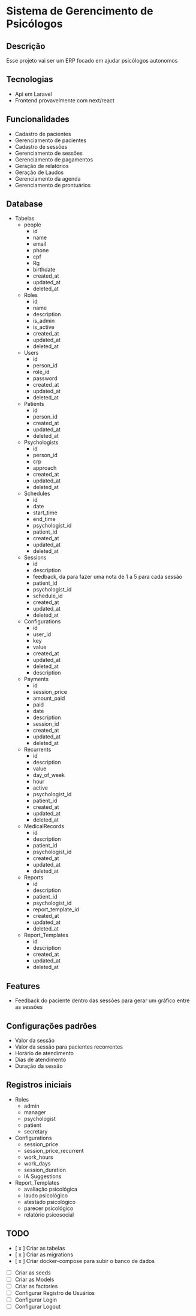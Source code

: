 # Sistema de Gerencimento de Psicólogos
## Descrição
Esse projeto vai ser um ERP focado em ajudar psicólogos autonomos

## Tecnologias
- Api em Laravel
- Frontend provavelmente com next/react

## Funcionalidades
- Cadastro de pacientes
- Gerenciamento de pacientes
- Cadastro de sessões
- Gerenciamento de sessões
- Gerenciamento de pagamentos
- Geração de relatórios
- Geração de Laudos
- Gerenciamento da agenda
- Gerenciamento de prontuários

## Database
- Tabelas
    - people
      - id
      - name
      - email
      - phone
      - cpf
      - Rg
      - birthdate      
      - created_at
      - updated_at
      - deleted_at
    - Roles
      - id
      - name
      - description
      - is_admin
      - is_active
      - created_at
      - updated_at
      - deleted_at
    - Users
      - id
      - person_id
      - role_id
      - password
      - created_at
      - updated_at
      - deleted_at
    - Patients
      - id
      - person_id
      - created_at
      - updated_at
      - deleted_at
    - Psychologists
      - id
      - person_id
      - crp
      - approach
      - created_at
      - updated_at
      - deleted_at
    - Schedules
      - id
      - date
      - start_time
      - end_time
      - psychologist_id
      - patient_id
      - created_at
      - updated_at
      - deleted_at
    - Sessions
      - id
      - description
      - feedback, da para fazer uma nota de 1 a 5 para cada sessão
      - patient_id
      - psychologist_id
      - schedule_id
      - created_at
      - updated_at
      - deleted_at
    - Configurations
      - id
      - user_id
      - key
      - value
      - created_at
      - updated_at
      - deleted_at
      - description
    - Payments
      - id
      - session_price
      - amount_paid
      - paid
      - date
      - description
      - session_id
      - created_at
      - updated_at
      - deleted_at
    - Recurrents
      - id
      - description
      - value
      - day_of_week
      - hour
      - active
      - psychologist_id
      - patient_id
      - created_at
      - updated_at
      - deleted_at
    - MedicalRecords
      - id
      - description
      - patient_id
      - psychologist_id
      - created_at
      - updated_at
      - deleted_at
    - Reports
      - id
      - description
      - patient_id
      - psychologist_id
      - report_template_id
      - created_at
      - updated_at
      - deleted_at
    - Report_Templates
      - id
      - description
      - created_at
      - updated_at
      - deleted_at


## Features
- Feedback do paciente dentro das sessões para gerar um gráfico entre as sessões

## Configurações padrões
- Valor da sessão
- Valor da sessão para pacientes recorrentes
- Horário de atendimento
- Dias de atendimento
- Duração da sessão

## Registros iniciais
 - Roles
   - admin
   - manager
   - psychologist
   - patient
   - secretary
 - Configurations
   - session_price
   - session_price_recurrent
   - work_hours
   - work_days
   - session_duration
   - IA Suggestions
 - Report_Templates
   - avaliação psicológica
   - laudo psicológico
   - atestado psicológico
   - parecer psicológico
   - relatório psicosocial

## TODO
- [ x ] Criar as tabelas
- [ x ] Criar as migrations
- [ x ] Criar docker-compose para subir o banco de dados
- [  ] Criar as seeds
- [ ] Criar as Models
- [ ] Criar as factories
- [ ] Configurar Registro de Usuários
- [ ] Configurar Login
- [ ] Configurar Logout
